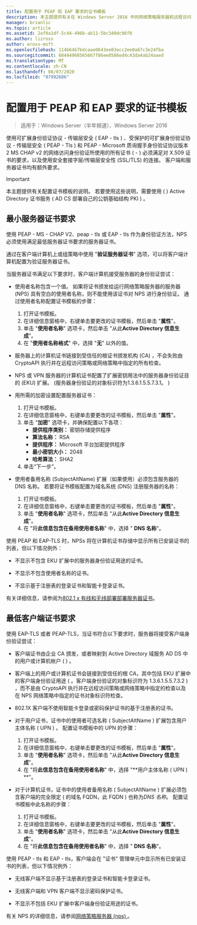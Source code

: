 ```yaml
---
title: 配置用于 PEAP 和 EAP 要求的证书模板
description: 本主题提供有关在 Windows Server 2016 中的网络策略服务器和远程访问中使用证书的信息。
manager: brianlic
ms.topic: article
ms.assetid: 2af0a1df-5c44-496b-ab11-5bc340dc96f0
ms.author: lizross
author: eross-msft
ms.openlocfilehash: 114b64b7bdcaae0643ee03ecc2ee0a67c3e24fba
ms.sourcegitcommit: 68444968565667f86ee0586ed4c43da4ab24aaed
ms.translationtype: MT
ms.contentlocale: zh-CN
ms.lasthandoff: 08/07/2020
ms.locfileid: "87992686"
---
```

# <a name="configure-certificate-templates-for-peap-and-eap-requirements"></a>配置用于 PEAP 和 EAP 要求的证书模板

>适用于：Windows Server（半年频道）、Windows Server 2016

使用可扩展身份验证协议 \- 传输层安全 \( EAP \- tls \) 、受保护的可扩展身份验证协议 \- 传输层安全 \( PEAP \- Tls \) 和 PEAP \- Microsoft 质询握手身份验证协议版本 2 MS CHAP v2 的网络访问身份验证所使用的所有证书 \( \- \) 必须满足对 X.509 证书的要求，以及使用安全套接字层/传输层安全性 (SSL/TLS) 的连接。 客户端和服务器证书均有额外要求。

>[!IMPORTANT]
>本主题提供有关配置证书模板的说明。 若要使用这些说明，需要使用 \( \) Active Directory 证书服务 \( AD CS 部署自己的公钥基础结构 PKI \) 。

## <a name="minimum-server-certificate-requirements"></a>最小服务器证书要求

使用 PEAP \- MS \- CHAP V2、peap \- tls 或 EAP \- tls 作为身份验证方法，NPS 必须使用满足最低服务器证书要求的服务器证书。

通过在客户端计算机上或组策略中使用 "**验证服务器证书**" 选项，可以将客户端计算机配置为验证服务器证书。

当服务器证书满足以下要求时，客户端计算机接受服务器的身份验证尝试：

- 使用者名称包含一个值。 如果将证书颁发给运行网络策略服务器的服务器 (NPS) 具有空白的使用者名称，则不能使用该证书对 NPS 进行身份验证。 通过使用者名称配置证书模板的步骤：

    1. 打开证书模板。
    2. 在详细信息窗格中，右键单击要更改的证书模板，然后单击 "**属性**"。
    3. 单击 "**使用者名称**" 选项卡，然后单击 "从此**Active Directory 信息生成**"。
    4. 在 "**使用者名称格式**" 中，选择 "**无**" 以外的值。

- 服务器上的计算机证书链接到受信任的根证书颁发机构 (CA) ，不会失败由 CryptoAPI 执行并在远程访问策略或网络策略中指定的所有检查。

- NPS 或 VPN 服务器的计算机证书配置了扩展密钥用法中的服务器身份验证目的 (EKU) 扩展。  (服务器身份验证的对象标识符为1.3.6.1.5.5.7.3.1。 ) 

- 用所需的加密设置配置服务器证书：

    1. 打开证书模板。
    2. 在详细信息窗格中，右键单击要更改的证书模板，然后单击 "**属性**"。
    3. 单击 "**加密**" 选项卡，并确保配置以下各项：
       - **提供程序类别：** 密钥存储提供程序
       - **算法名称：** RSA
       - **提供程序：** Microsoft 平台加密提供程序
       - **最小密钥大小：** 2048
       - **哈希算法：** SHA2
    4. 单击“下一步”。

- 使用者备用名称 (SubjectAltName) 扩展（如果使用）必须包含服务器的 DNS 名称。 若要将证书模板配置为域名系统 (DNS) 注册服务器的名称：

    1. 打开证书模板。
    2. 在详细信息窗格中，右键单击要更改的证书模板，然后单击 "**属性**"。
    3. 单击 "**使用者名称**" 选项卡，然后单击 "从此**Active Directory 信息生成**"。
    4. 在 "将**此信息包含在备用使用者名称**" 中，选择 " **DNS 名称**"。

使用 PEAP 和 EAP-TLS 时，NPSs 将在计算机证书存储中显示所有已安装证书的列表，但以下情况例外：

- 不显示不包含 EKU 扩展中的服务器身份验证用途的证书。

- 不显示不包含使用者名称的证书。

- 不显示基于注册表的登录证书和智能卡登录证书。

有关详细信息，请参阅为[802.1 x 有线和无线部署部署服务器证书](../../core-network-guide/cncg/server-certs/deploy-server-certificates-for-802.1x-wired-and-wireless-deployments.md)。

## <a name="minimum-client-certificate-requirements"></a>最低客户端证书要求

使用 EAP-TLS 或者 PEAP-TLS，当证书符合以下要求时，服务器将接受客户端身份验证尝试：

- 客户端证书由企业 CA 颁发，或者映射到 Active Directory 域服务 AD DS 中的用户或计算机帐户 \( \) 。

- 客户端上的用户或计算机证书会链接到受信任的根 CA，其中包括 EKU 扩展中的客户端身份验证用途 \( 。客户端身份验证的对象标识符为 1.3.6.1.5.5.7.3.2 \) ，而不是由 CryptoAPI 执行并在远程访问策略或网络策略中指定的检查以及在 NPS 网络策略中指定的证书对象标识符检查。

- 802.1X 客户端不使用智能卡登录或密码保护证书的基于注册表的证书。

- 对于用户证书，证书中的使用者可选名称 \( SubjectAltName \) 扩展包含用户主体名称 \( UPN \) 。 配置证书模板中的 UPN 的步骤：

    1. 打开证书模板。
    2. 在详细信息窗格中，右键单击要更改的证书模板，然后单击 "**属性**"。
    3. 单击 "**使用者名称**" 选项卡，然后单击 "从此**Active Directory 信息生成**"。
    4. 在 "将**此信息包含在备用使用者名称**" 中，选择 "**用户主体名称 \( UPN \) **"。

- 对于计算机证书，证书中的使用者备用名称 \( SubjectAltName \) 扩展必须包含客户端的完全限定 \( 的域名 FQDN，此 FQDN \) 也称为*DNS 名称*。 配置证书模板中此名称的步骤：

    1. 打开证书模板。
    2. 在详细信息窗格中，右键单击要更改的证书模板，然后单击 "**属性**"。
    3. 单击 "**使用者名称**" 选项卡，然后单击 "从此**Active Directory 信息生成**"。
    4. 在 "将**此信息包含在备用使用者名称**" 中，选择 " **DNS 名称**"。

使用 PEAP \- tls 和 EAP \- tls，客户端会在 "证书" 管理单元中显示所有已安装证书的列表，但以下情况例外：

- 无线客户端不显示基于注册表的登录证书和智能卡登录证书。

- 无线客户端和 VPN 客户端不显示密码保护证书。

- 不显示不包括 EKU 扩展中客户端身份验证用途的证书。


有关 NPS 的详细信息，请参阅[网络策略服务器 (nps) ](nps-top.md)。